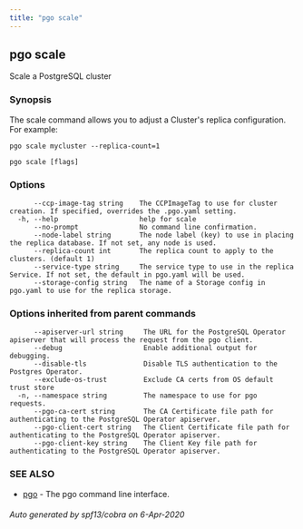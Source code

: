 ```yaml
---
title: "pgo scale"
---
```

## pgo scale

Scale a PostgreSQL cluster

### Synopsis

The scale command allows you to adjust a Cluster's replica configuration. For example:

	pgo scale mycluster --replica-count=1

```
pgo scale [flags]
```

### Options

```
      --ccp-image-tag string    The CCPImageTag to use for cluster creation. If specified, overrides the .pgo.yaml setting.
  -h, --help                    help for scale
      --no-prompt               No command line confirmation.
      --node-label string       The node label (key) to use in placing the replica database. If not set, any node is used.
      --replica-count int       The replica count to apply to the clusters. (default 1)
      --service-type string     The service type to use in the replica Service. If not set, the default in pgo.yaml will be used.
      --storage-config string   The name of a Storage config in pgo.yaml to use for the replica storage.
```

### Options inherited from parent commands

```
      --apiserver-url string     The URL for the PostgreSQL Operator apiserver that will process the request from the pgo client.
      --debug                    Enable additional output for debugging.
      --disable-tls              Disable TLS authentication to the Postgres Operator.
      --exclude-os-trust         Exclude CA certs from OS default trust store
  -n, --namespace string         The namespace to use for pgo requests.
      --pgo-ca-cert string       The CA Certificate file path for authenticating to the PostgreSQL Operator apiserver.
      --pgo-client-cert string   The Client Certificate file path for authenticating to the PostgreSQL Operator apiserver.
      --pgo-client-key string    The Client Key file path for authenticating to the PostgreSQL Operator apiserver.
```

### SEE ALSO

* [pgo](/pgo-client/reference/pgo/)	 - The pgo command line interface.

###### Auto generated by spf13/cobra on 6-Apr-2020
